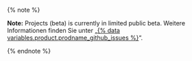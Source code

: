 {% note %}

**Note:** Projects (beta) is currently in limited public beta. Weitere Informationen finden Sie unter „[{% data variables.product.prodname_github_issues %}](https://github.com/features/issues)“.

{% endnote %}
